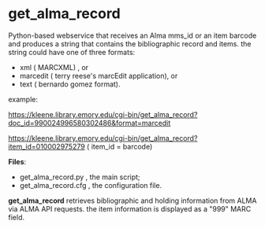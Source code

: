 # get_alma_record
Python-based webservice that receives an Alma mms_id or an item barcode and
produces a string that contains the bibliographic record and items.
the string could have one of three formats:
  - xml ( MARCXML)  , or
  - marcedit ( terry reese's marcEdit application), or
  - text ( bernardo gomez format).
  
example:

   https://kleene.library.emory.edu/cgi-bin/get_alma_record?doc_id=990024996580302486&format=marcedit 
   
   https://kleene.library.emory.edu/cgi-bin/get_alma_record?item_id=010002975279 ( item_id = barcode)

**Files**: 
   - get_alma_record.py , the main script;
   - get_alma_record.cfg , the configuration file.

**get_alma_record** retrieves bibliographic and holding information from 
ALMA via ALMA API requests.
the item information is displayed as a "999" MARC field.
